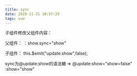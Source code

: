 ```yaml
---
title: sync
date: 2020-11-21 10:57:29
tags: vue
---
```


子组件修改父组件内容：

父组件：  ：show.sync="show" 

子组件： this.$emit("update:show",false);

<!--more-->

sync为@update:show的语法糖 =>  @update:show="show=false" :show="show"